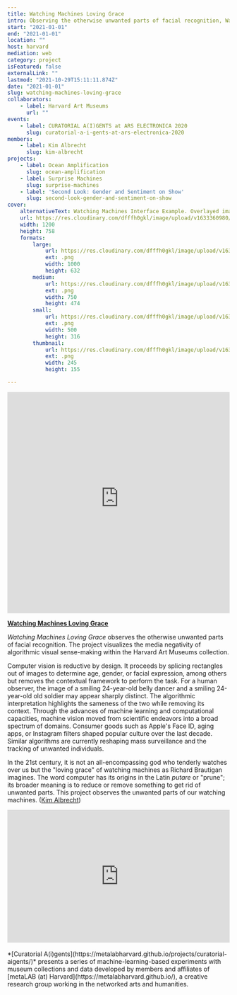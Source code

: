 ```yaml
---
title: Watching Machines Loving Grace
intro: Observing the otherwise unwanted parts of facial recognition, Watching Machines Loving Grace visualizes the reductiveness of algorithmic visual sense-making.
start: "2021-01-01"
end: "2021-01-01"
location: ""
host: harvard
mediation: web
category: project
isFeatured: false
externalLink: ""
lastmod: "2021-10-29T15:11:11.874Z"
date: "2021-01-01"
slug: watching-machines-loving-grace
collaborators:
    - label: Harvard Art Museums
      url: ""
events:
    - label: CURATORIAL A(I)GENTS at ARS ELECTRONICA 2020
      slug: curatorial-a-i-gents-at-ars-electronica-2020
members:
    - label: Kim Albrecht
      slug: kim-albrecht
projects:
    - label: Ocean Amplification
      slug: ocean-amplification
    - label: Surprise Machines
      slug: surprise-machines
    - label: 'Second Look: Gender and Sentiment on Show'
      slug: second-look-gender-and-sentiment-on-show
cover:
    alternativeText: Watching Machines Interface Example. Overlayed images with cutout faces.
    url: https://res.cloudinary.com/dfffh0gkl/image/upload/v1633360980/watching_machines_kim_albrecht_harvard_art_museums_min_1be7c7efa8.png
    width: 1200
    height: 758
    formats:
        large:
            url: https://res.cloudinary.com/dfffh0gkl/image/upload/v1633360981/large_watching_machines_kim_albrecht_harvard_art_museums_min_1be7c7efa8.png
            ext: .png
            width: 1000
            height: 632
        medium:
            url: https://res.cloudinary.com/dfffh0gkl/image/upload/v1633360982/medium_watching_machines_kim_albrecht_harvard_art_museums_min_1be7c7efa8.png
            ext: .png
            width: 750
            height: 474
        small:
            url: https://res.cloudinary.com/dfffh0gkl/image/upload/v1633360982/small_watching_machines_kim_albrecht_harvard_art_museums_min_1be7c7efa8.png
            ext: .png
            width: 500
            height: 316
        thumbnail:
            url: https://res.cloudinary.com/dfffh0gkl/image/upload/v1633360980/thumbnail_watching_machines_kim_albrecht_harvard_art_museums_min_1be7c7efa8.png
            ext: .png
            width: 245
            height: 155

---
```

<iframe src="https://watching-machines.kimalbrecht.com/" width="100%" height="500px" frameborder="0" title="Watching Machines Loving Grace"></iframe><br />

**[Watching Machines Loving Grace](http://watching-machines.kimalbrecht.com/)**

*Watching Machines Loving Grace* observes the otherwise unwanted parts of facial recognition. The project visualizes the media negativity of algorithmic visual sense-making within the Harvard Art Museums collection.

Computer vision is reductive by design. It proceeds by splicing rectangles out of images to determine age, gender, or facial expression, among others but removes the contextual framework to perform the task. For a human observer, the image of a smiling 24-year-old belly dancer and a smiling 24-year-old old soldier may appear sharply distinct. The algorithmic interpretation highlights the sameness of the two while removing its context. Through the advances of machine learning and computational capacities, machine vision moved from scientific endeavors into a broad spectrum of domains. Consumer goods such as Apple's Face ID, aging apps, or Instagram filters shaped popular culture over the last decade. Similar algorithms are currently reshaping mass surveillance and the tracking of unwanted individuals. 

In the 21st century, it is not an all-encompassing god who tenderly watches over us but the "loving grace" of watching machines as Richard Brautigan imagines. The word computer has its origins in the Latin *putare* or "prune"; its broader meaning is to reduce or remove something to get rid of unwanted parts. This project observes the unwanted parts of our watching machines. ([Kim Albrecht](https://metalabharvard.github.io/people/kim))

<iframe width="100%" height="300" src="https://www.youtube.com/embed/f-S6oMVYLSY" frameborder="0" allow="accelerometer; autoplay; encrypted-media; gyroscope; picture-in-picture" allowfullscreen></iframe><br /><br />
*[Curatorial A(i)gents](https://metalabharvard.github.io/projects/curatorial-aigents/)* presents a series of machine-learning-based experiments with museum collections and data developed by members and affiliates of [metaLAB (at) Harvard](https://metalabharvard.github.io/), a creative research group working in the networked arts and humanities.